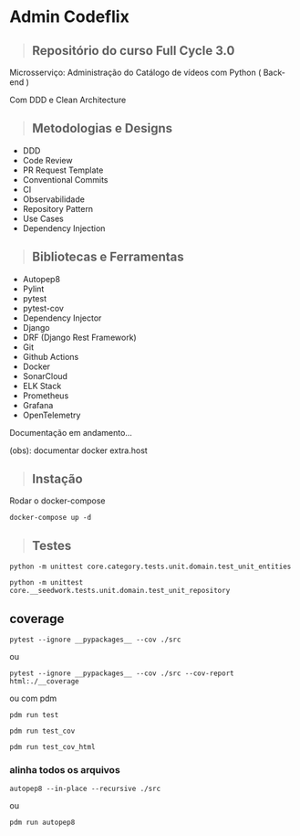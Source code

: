 # Admin Codeflix


> ## Repositório do curso Full Cycle 3.0

Microsserviço: Administração do Catálogo de vídeos com Python ( Back-end )

Com DDD e Clean Architecture

> ## Metodologias e Designs

* DDD
* Code Review
* PR Request Template
* Conventional Commits
* CI
* Observabilidade
* Repository Pattern
* Use Cases
* Dependency Injection


> ## Bibliotecas e Ferramentas

* Autopep8
* Pylint
* pytest
* pytest-cov
* Dependency Injector
* Django
* DRF (Django Rest Framework)
* Git
* Github Actions
* Docker
* SonarCloud
* ELK Stack
* Prometheus
* Grafana
* OpenTelemetry



Documentação em andamento...


(obs): documentar docker extra.host

> ## Instação

Rodar o docker-compose
``` 
docker-compose up -d
```

> ## Testes

```
python -m unittest core.category.tests.unit.domain.test_unit_entities
```

```
python -m unittest core.__seedwork.tests.unit.domain.test_unit_repository
```

## coverage

```
pytest --ignore __pypackages__ --cov ./src
```
ou
```
pytest --ignore __pypackages__ --cov ./src --cov-report html:./__coverage
```
ou com pdm
```
pdm run test
```
```
pdm run test_cov 
```
```
pdm run test_cov_html 
```


### alinha todos os arquivos

```
autopep8 --in-place --recursive ./src
```

ou 

```
pdm run autopep8
```
